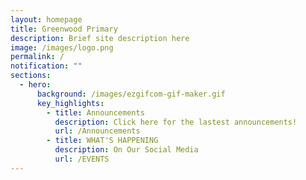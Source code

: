 ```yaml
---
layout: homepage
title: Greenwood Primary
description: Brief site description here
image: /images/logo.png
permalink: /
notification: ""
sections:
  - hero:
      background: /images/ezgifcom-gif-maker.gif
      key_highlights:
        - title: Announcements
          description: Click here for the lastest announcements!
          url: /Announcements
        - title: WHAT'S HAPPENING
          description: On Our Social Media
          url: /EVENTS
---
```

